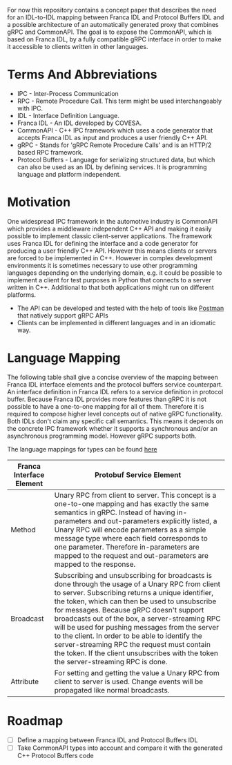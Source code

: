 For now this repository contains a concept paper that describes the need for an IDL-to-IDL mapping between Franca IDL and Protocol Buffers IDL and a possible architecture of an automatically generated proxy that combines gRPC and CommonAPI. The goal is to expose the CommonAPI, which is based on Franca IDL, by a fully compatible gRPC interface in order to make it accessible to clients written in other languages.

# Terms And Abbreviations

* IPC - Inter-Process Communication
* RPC - Remote Procedure Call. This term might be used interchangeably with IPC.
* IDL - Interface Definition Language.
* Franca IDL - An IDL developed by COVESA.
* CommonAPI - C++ IPC framework which uses a code generator that accepts Franca IDL as input and produces a user friendly C++ API.
* gRPC - Stands for 'gRPC Remote Procedure Calls' and is an HTTP/2 based RPC framework.
* Protocol Buffers - Language for serializing structured data, but which can also be used as an IDL by defining services. It is programming language and platform independent.

# Motivation

One widespread IPC framework in the automotive industry is CommonAPI which provides a middleware independent C++ API and making it easily possible to implement classic client-server applications. The framework uses Franca IDL for defining the interface and a code generator for producing a user friendly C++ API. However this means clients or servers are forced to be implemented in C++. However in complex development environments it is sometimes necessary to use other programming languages depending on the underlying domain, e.g. it could be possible to implement a client for test purposes in Python that connects to a server written in C++. Additional to that both applications might run on different platforms.

* The API can be developed and tested with the help of tools like [Postman](https://www.postman.com/) that natively support gRPC APIs
* Clients can be implemented in different languages and in an idiomatic way.

# Language Mapping

The following table shall give a concise overview of the mapping between Franca IDL interface elements and the protocol buffers service counterpart. An interface definition in Franca IDL refers to a service definition in protocol buffer. Because Franca IDL provides more features than gRPC it is not possible to have a one-to-one mapping for all of them. Therefore it is required to compose higher level concepts out of native gRPC functionality. Both IDLs don't claim any specific call semantics. This means it depends on the concrete IPC framework whether it supports a synchronous and/or an asynchronous programming model. However gRPC supports both.

The language mappings for types can be found [here](docs/TypeMappings.md)

| Franca Interface Element | Protobuf Service Element |
| --- | --- |
| Method | Unary RPC from client to server. This concept is a one-to-one mapping and has exactly the same semantics in gRPC. Instead of having in-parameters and out-parameters explicitly listed, a Unary RPC will encode parameters as a simple message type where each field corresponds to one parameter. Therefore in-parameters are mapped to the request and out-parameters are mapped to the response.  |
| Broadcast | Subscribing and unsubscribing for broadcasts is done through the usage of a Unary RPC from client to server. Subscribing returns a unique identifier, the token, which can then be used to unsubscribe for messages. Because gRPC doesn't support broadcasts out of the box, a server-streaming RPC will be used for pushing messages from the server to the client. In order to be able to identify the server-streaming RPC the request must contain the token. If the client unsubscribes with the token the server-streaming RPC is done.
| Attribute | For setting and getting the value a Unary RPC from client to server is used. Change events will be propagated like normal broadcasts. |

# Roadmap

- [ ] Define a mapping between Franca IDL and Protocol Buffers IDL
- [ ] Take CommonAPI types into account and compare it with the generated C++ Protocol Buffers code
